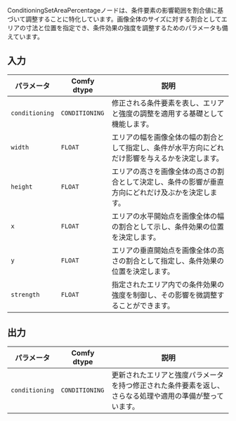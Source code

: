 ConditioningSetAreaPercentageノードは、条件要素の影響範囲を割合値に基づいて調整することに特化しています。画像全体のサイズに対する割合としてエリアの寸法と位置を指定でき、条件効果の強度を調整するためのパラメータも備えています。

## 入力

| パラメータ | Comfy dtype | 説明 |
|-----------|-------------|-------------|
| `conditioning` | `CONDITIONING` | 修正される条件要素を表し、エリアと強度の調整を適用する基礎として機能します。 |
| `width`   | `FLOAT`     | エリアの幅を画像全体の幅の割合として指定し、条件が水平方向にどれだけ影響を与えるかを決定します。 |
| `height`  | `FLOAT`     | エリアの高さを画像全体の高さの割合として決定し、条件の影響が垂直方向にどれだけ及ぶかを決定します。 |
| `x`       | `FLOAT`     | エリアの水平開始点を画像全体の幅の割合として示し、条件効果の位置を決定します。 |
| `y`       | `FLOAT`     | エリアの垂直開始点を画像全体の高さの割合として指定し、条件効果の位置を決定します。 |
| `strength`| `FLOAT`     | 指定されたエリア内での条件効果の強度を制御し、その影響を微調整することができます。 |

## 出力

| パラメータ | Comfy dtype | 説明 |
|-----------|-------------|-------------|
| `conditioning` | `CONDITIONING` | 更新されたエリアと強度パラメータを持つ修正された条件要素を返し、さらなる処理や適用の準備が整っています。 |

